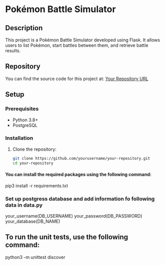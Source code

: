 # Pokémon Battle Simulator

## Description
This project is a Pokémon Battle Simulator developed using Flask. It allows users to list Pokémon, start battles between them, and retrieve battle results.

## Repository
You can find the source code for this project at: [Your Repository URL](https://github.com/yourusername/your-repository)

## Setup

### Prerequisites
- Python 3.8+
- PostgreSQL

### Installation
1. Clone the repository:
   ```bash
   git clone https://github.com/yourusername/your-repository.git
   cd your-repository

#### You can install the required packages using the following command:
pip3 install -r requirements.txt

### Set up postgress database and add information fo following data in data.py
your_username(DB_USERNAME)
your_password(DB_PASSWORD)
your_database(DB_NAME)

## To run the unit tests, use the following command:
python3 -m unittest discover
